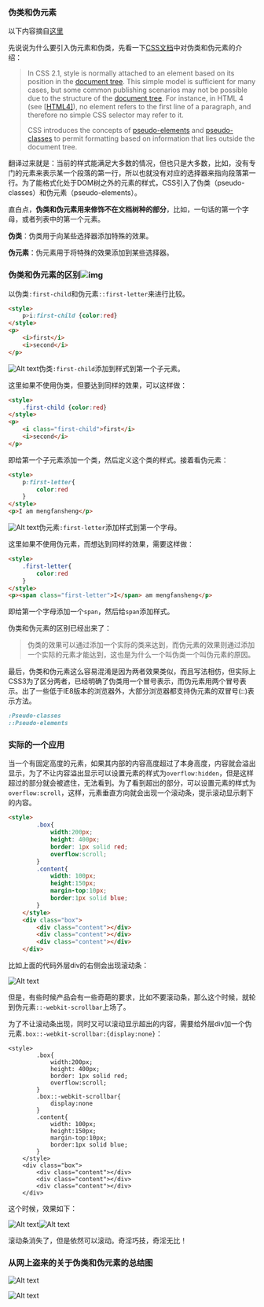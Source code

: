 ### 伪类和伪元素

以下内容摘自[这里](http://www.alloyteam.com/2016/05/summary-of-pseudo-classes-and-pseudo-elements/)

先说说为什么要引入伪元素和伪类，先看一下[CSS文档](https://www.w3.org/TR/CSS2/selector.html#pseudo-elements)中对伪类和伪元素的介绍：

>In CSS 2.1, style is normally attached to an element based on its position in the [document tree](https://www.w3.org/TR/CSS2/conform.html#doctree). This simple model is sufficient for many cases, but some common publishing scenarios may not be possible due to the structure of the [document tree](https://www.w3.org/TR/CSS2/conform.html#doctree). For instance, in HTML 4 (see [[HTML4\]](https://www.w3.org/TR/CSS2/refs.html#ref-HTML4)), no element refers to the first line of a paragraph, and therefore no simple CSS selector may refer to it.
>
>CSS introduces the concepts of [pseudo-elements](undefined) and [pseudo-classes](undefined) to permit formatting based on information that lies outside the document tree.

翻译过来就是：当前的样式能满足大多数的情况，但也只是大多数，比如，没有专门的元素来表示某一个段落的第一行，所以也就没有对应的选择器来指向段落第一行。为了能格式化处于DOM树之外的元素的样式，CSS引入了伪类（pseudo-classes）和伪元素（pseudo-elements）。

直白点，__伪类和伪元素用来修饰不在文档树种的部分__，比如，一句话的第一个字母，或者列表中的第一个元素。

__伪类__：伪类用于向某些选择器添加特殊的效果。

__伪元素__：伪元素用于将特殊的效果添加到某些选择器。

### 伪类和伪元素的区别![img](file:///E:/UserData/My%20Documents/GitHub/Javascript/img/201702102028.png?lastModify=1486727420)

以伪类`:first-child`和伪元素`::first-letter`来进行比较。

```html
<style>
	p>i:first-child {color:red}
</style>
<p>
	<i>first</i>
	<i>second</i>
</p>
```

![Alt text](../img/20170210.png)伪类`:first-child`添加到样式到第一个子元素。

这里如果不使用伪类，但要达到同样的效果，可以这样做：

```html
<style>
	.first-child {color:red}
</style>
<p>
	<i class="first-child">first</i>
	<i>second</i>
</p>
```

即给第一个子元素添加一个类，然后定义这个类的样式。接着看伪元素：

```html
<style>
	p:first-letter{
      	color:red
	}
</style>
<p>I am mengfansheng</p>
```

![Alt text](../img/201702102028.png)伪元素`:first-letter`添加样式到第一个字母。

这里如果不使用伪元素，而想达到同样的效果，需要这样做：

```html
<style>
	.first-letter{
      	color:red
	}
</style>
<p><span class="first-letter">I</span> am mengfansheng</p>
```

即给第一个字母添加一个`span`，然后给`span`添加样式。

伪类和伪元素的区别已经出来了：

>伪类的效果可以通过添加一个实际的类来达到，而伪元素的效果则通过添加一个实际的元素才能达到，这也是为什么一个叫伪类一个叫伪元素的原因。

最后，伪类和伪元素这么容易混淆是因为两者效果类似，而且写法相仿，但实际上CSS3为了区分两者，已经明确了伪类用一个冒号表示，而伪元素用两个冒号表示。出了一些低于IE8版本的浏览器外，大部分浏览器都支持伪元素的双冒号(::)表示方法。

````css
:Pseudo-classes
::Pseudo-elements
````

### 实际的一个应用

当一个有固定高度的元素，如果其内部的内容高度超过了本身高度，内容就会溢出显示，为了不让内容溢出显示可以设置元素的样式为`overflow:hidden`，但是这样超过的部分就会被遮住，无法看到。为了看到超出的部分，可以设置元素的样式为`overflow:scroll`，这样，元素垂直方向就会出现一个滚动条，提示滚动显示剩下的内容。

```html
<style>
		.box{
			width:200px;
			height: 400px;
			border: 1px solid red;
			overflow:scroll;
		}
		.content{
			width: 100px;
			height:150px;
			margin-top:10px;
			border:1px solid blue;
		}
	</style>
	<div class="box">
		<div class="content"></div>
		<div class="content"></div>
		<div class="content"></div>
	</div>
```

比如上面的代码外层div的右侧会出现滚动条：

![Alt text](../img/201702102057.png)

但是，有些时候产品会有一些奇葩的要求，比如不要滚动条，那么这个时候，就轮到伪元素`::-webkit-scrollbar`上场了。

为了不让滚动条出现，同时又可以滚动显示超出的内容，需要给外层div加一个伪元素`.box::-webkit-scrollbar:{display:none}`：

```
<style>
		.box{
			width:200px;
			height: 400px;
			border: 1px solid red;
			overflow:scroll;
		}
		.box::-webkit-scrollbar{
          	display:none
		}
		.content{
			width: 100px;
			height:150px;
			margin-top:10px;
			border:1px solid blue;
		}
	</style>
	<div class="box">
		<div class="content"></div>
		<div class="content"></div>
		<div class="content"></div>
	</div>
```



这个时候，效果如下：

![Alt text](../img/201702102100.png)![Alt text](../img/201702102102.png)

滚动条消失了，但是依然可以滚动。奇淫巧技，奇淫无比！

### 从网上盗来的关于伪类和伪元素的总结图

![Alt text](../img/伪类.png)

![Alt text](../img/伪元素.png)